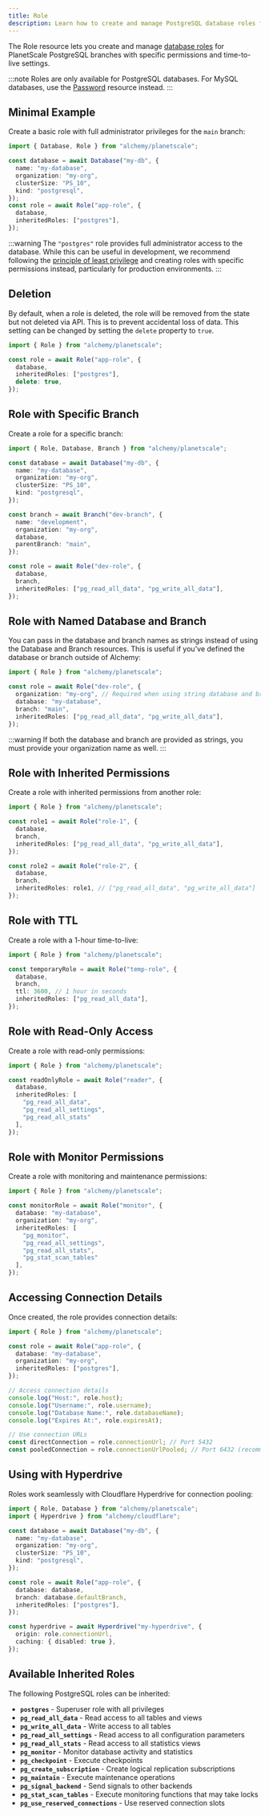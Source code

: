 ```yaml
---
title: Role
description: Learn how to create and manage PostgreSQL database roles for PlanetScale PostgreSQL branches using Alchemy.
---
```


The Role resource lets you create and manage [database roles](https://planetscale.com/docs/postgres/roles) for PlanetScale PostgreSQL branches with specific permissions and time-to-live settings.

:::note
Roles are only available for PostgreSQL databases. For MySQL databases, use the [Password](/providers/planetscale/password) resource instead.
:::

## Minimal Example

Create a basic role with full administrator privileges for the `main` branch:

```ts
import { Database, Role } from "alchemy/planetscale";

const database = await Database("my-db", {
  name: "my-database",
  organization: "my-org",
  clusterSize: "PS_10",
  kind: "postgresql",
});
const role = await Role("app-role", {
  database,
  inheritedRoles: ["postgres"],
});
```

:::warning
The `"postgres"` role provides full administrator access to the database. While this can be useful in development, we recommend following the [principle of least privilege](https://en.wikipedia.org/wiki/Principle_of_least_privilege) and creating roles with specific permissions instead, particularly for production environments.
:::

## Deletion

By default, when a role is deleted, the role will be removed from the state but not deleted via API. This is to prevent accidental loss of data. This setting can be changed by setting the `delete` property to `true`.

```ts
import { Role } from "alchemy/planetscale";

const role = await Role("app-role", {
  database,
  inheritedRoles: ["postgres"],
  delete: true,
});
```

## Role with Specific Branch

Create a role for a specific branch:

```ts
import { Role, Database, Branch } from "alchemy/planetscale";

const database = await Database("my-db", {
  name: "my-database",
  organization: "my-org",
  clusterSize: "PS_10",
  kind: "postgresql",
});

const branch = await Branch("dev-branch", {
  name: "development",
  organization: "my-org",
  database,
  parentBranch: "main",
});

const role = await Role("dev-role", {
  database,
  branch,
  inheritedRoles: ["pg_read_all_data", "pg_write_all_data"],
});
```

## Role with Named Database and Branch

You can pass in the database and branch names as strings instead of using the Database and Branch resources. This is useful if you've defined the database or branch outside of Alchemy:

```ts
import { Role } from "alchemy/planetscale";

const role = await Role("dev-role", {
  organization: "my-org", // Required when using string database and branch names
  database: "my-database",
  branch: "main",
  inheritedRoles: ["pg_read_all_data", "pg_write_all_data"],
});
```

:::warning
If both the database and branch are provided as strings, you must provide your organization name as well.
:::

## Role with Inherited Permissions

Create a role with inherited permissions from another role:

```ts
import { Role } from "alchemy/planetscale";

const role1 = await Role("role-1", {
  database,
  branch,
  inheritedRoles: ["pg_read_all_data", "pg_write_all_data"],
});

const role2 = await Role("role-2", {
  database,
  branch,
  inheritedRoles: role1, // ["pg_read_all_data", "pg_write_all_data"]
});
```

## Role with TTL

Create a role with a 1-hour time-to-live:

```ts
import { Role } from "alchemy/planetscale";

const temporaryRole = await Role("temp-role", {
  database,
  branch,
  ttl: 3600, // 1 hour in seconds
  inheritedRoles: ["pg_read_all_data"],
});
```

## Role with Read-Only Access

Create a role with read-only permissions:

```ts
import { Role } from "alchemy/planetscale";

const readOnlyRole = await Role("reader", {
  database,
  inheritedRoles: [
    "pg_read_all_data",
    "pg_read_all_settings",
    "pg_read_all_stats"
  ],
});
```

## Role with Monitor Permissions

Create a role with monitoring and maintenance permissions:

```ts
import { Role } from "alchemy/planetscale";

const monitorRole = await Role("monitor", {
  database: "my-database",
  organization: "my-org",
  inheritedRoles: [
    "pg_monitor",
    "pg_read_all_settings",
    "pg_read_all_stats",
    "pg_stat_scan_tables"
  ],
});
```

## Accessing Connection Details

Once created, the role provides connection details:

```ts
import { Role } from "alchemy/planetscale";

const role = await Role("app-role", {
  database: "my-database",
  organization: "my-org",
  inheritedRoles: ["postgres"],
});

// Access connection details
console.log("Host:", role.host);
console.log("Username:", role.username);
console.log("Database Name:", role.databaseName);
console.log("Expires At:", role.expiresAt);

// Use connection URLs
const directConnection = role.connectionUrl; // Port 5432
const pooledConnection = role.connectionUrlPooled; // Port 6432 (recommended)
```

## Using with Hyperdrive

Roles work seamlessly with Cloudflare Hyperdrive for connection pooling:

```ts
import { Role, Database } from "alchemy/planetscale";
import { Hyperdrive } from "alchemy/cloudflare";

const database = await Database("my-db", {
  name: "my-database",
  organization: "my-org",
  clusterSize: "PS_10",
  kind: "postgresql",
});

const role = await Role("app-role", {
  database: database,
  branch: database.defaultBranch,
  inheritedRoles: ["postgres"],
});

const hyperdrive = await Hyperdrive("my-hyperdrive", {
  origin: role.connectionUrl,
  caching: { disabled: true },
});
```

## Available Inherited Roles

The following PostgreSQL roles can be inherited:

- **`postgres`** - Superuser role with all privileges
- **`pg_read_all_data`** - Read access to all tables and views
- **`pg_write_all_data`** - Write access to all tables
- **`pg_read_all_settings`** - Read access to all configuration parameters
- **`pg_read_all_stats`** - Read access to all statistics views
- **`pg_monitor`** - Monitor database activity and statistics
- **`pg_checkpoint`** - Execute checkpoints
- **`pg_create_subscription`** - Create logical replication subscriptions
- **`pg_maintain`** - Execute maintenance operations
- **`pg_signal_backend`** - Send signals to other backends
- **`pg_stat_scan_tables`** - Execute monitoring functions that may take locks
- **`pg_use_reserved_connections`** - Use reserved connection slots